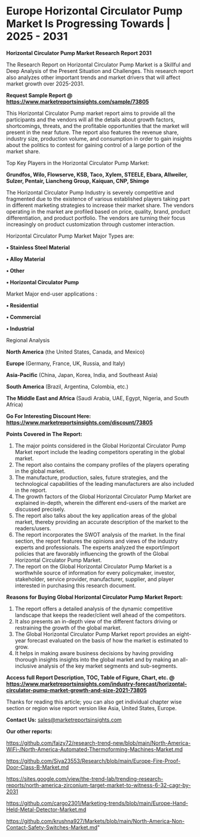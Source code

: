 # Europe Horizontal Circulator Pump Market Is Progressing Towards | 2025 - 2031

<strong>Horizontal Circulator Pump Market Research Report 2031</strong>

The Research Report on Horizontal Circulator Pump Market is a Skillful and Deep Analysis of the Present Situation and Challenges. This research report also analyzes other important trends and market drivers that will affect market growth over 2025-2031.

<strong>Request Sample Report @ <a href=https://www.marketreportsinsights.com/sample/73805>https://www.marketreportsinsights.com/sample/73805</a></strong>

This Horizontal Circulator Pump market report aims to provide all the participants and the vendors will all the details about growth factors, shortcomings, threats, and the profitable opportunities that the market will present in the near future. The report also features the revenue share, industry size, production volume, and consumption in order to gain insights about the politics to contest for gaining control of a large portion of the market share.

Top Key Players in the Horizontal Circulator Pump Market:

<strong>Grundfos, Wilo, Flowserve, KSB, Taco, Xylem, STEELE, Ebara, Allweiler, Sulzer, Pentair, Liancheng Group, Kaiquan, CNP, Shimge</strong>

The Horizontal Circulator Pump Industry is severely competitive and fragmented due to the existence of various established players taking part in different marketing strategies to increase their market share. The vendors operating in the market are profiled based on price, quality, brand, product differentiation, and product portfolio. The vendors are turning their focus increasingly on product customization through customer interaction.

Horizontal Circulator Pump Market Major Types are:

<strong>• Stainless Steel Material

• Alloy Material

• Other

• Horizontal Circulator Pump</strong>

Market Major end-user applications :

<strong>• Residential

• Commercial

• Industrial</strong>

Regional Analysis

</u><strong><b>North America</b></strong> (the United States, Canada, and Mexico)

<strong><b>Europe </b></strong>(Germany, France, UK, Russia, and Italy)

<strong><b>Asia-Pacific</b></strong> (China, Japan, Korea, India, and Southeast Asia)

<strong><b>South America</b></strong> (Brazil, Argentina, Colombia, etc.)

<strong><b>The Middle East and Africa</b></strong> (Saudi Arabia, UAE, Egypt, Nigeria, and South Africa)

<strong>Go For Interesting Discount Here: <a href=https://www.marketreportsinsights.com/discount/73805>https://www.marketreportsinsights.com/discount/73805</a></strong>

<strong>Points Covered in The Report:</strong>
<ol>
  <li>The major points considered in the Global Horizontal Circulator Pump Market report include the leading competitors operating in the global market.</li>
  <li>The report also contains the company profiles of the players operating in the global market.</li>
  <li>The manufacture, production, sales, future strategies, and the technological capabilities of the leading manufacturers are also included in the report.</li>
  <li>The growth factors of the Global Horizontal Circulator Pump Market are explained in-depth, wherein the different end-users of the market are discussed precisely.</li>
  <li>The report also talks about the key application areas of the global market, thereby providing an accurate description of the market to the readers/users.</li>
  <li>The report incorporates the SWOT analysis of the market. In the final section, the report features the opinions and views of the industry experts and professionals. The experts analyzed the export/import policies that are favorably influencing the growth of the Global Horizontal Circulator Pump Market.</li>
  <li>The report on the Global Horizontal Circulator Pump Market is a worthwhile source of information for every policymaker, investor, stakeholder, service provider, manufacturer, supplier, and player interested in purchasing this research document.</li>
</ol>
<strong>Reasons for Buying Global Horizontal Circulator Pump Market Report:</strong>

<ol>
  <li>The report offers a detailed analysis of the dynamic competitive landscape that keeps the reader/client well ahead of the competitors.</li>
  <li>It also presents an in-depth view of the different factors driving or restraining the growth of the global market.</li>
  <li>The Global Horizontal Circulator Pump Market report provides an eight-year forecast evaluated on the basis of how the market is estimated to grow.</li>
  <li>It helps in making aware business decisions by having providing thorough insights insights into the global market and by making an all-inclusive analysis of the key market segments and sub-segments.</li>
</ol>
<strong>Access full Report Description, TOC, Table of Figure, Chart, etc. @ <a href=https://www.marketreportsinsights.com/industry-forecast/horizontal-circulator-pump-market-growth-and-size-2021-73805>https://www.marketreportsinsights.com/industry-forecast/horizontal-circulator-pump-market-growth-and-size-2021-73805</a></strong>


Thanks for reading this article; you can also get individual chapter wise section or region wise report version like Asia, United States, Europe.

<strong>Contact Us:</strong>
sales@marketreportsinsights.com

<strong>Our other reports:</strong>

<a href=https://github.com/faizy72/research-trend-new/blob/main/North-America-WiFi-/North-America-Automated-Thermoforming-Machines-Market.md>https://github.com/faizy72/research-trend-new/blob/main/North-America-WiFi-/North-America-Automated-Thermoforming-Machines-Market.md</a>

<a href=https://github.com/Siya23553/Research/blob/main/Europe-Fire-Proof-Door-Class-B-Market.md>https://github.com/Siya23553/Research/blob/main/Europe-Fire-Proof-Door-Class-B-Market.md</a>

<a href=https://sites.google.com/view/the-trend-lab/trending-research-reports/north-america-zirconium-target-market-to-witness-6-32-cagr-by-2031>https://sites.google.com/view/the-trend-lab/trending-research-reports/north-america-zirconium-target-market-to-witness-6-32-cagr-by-2031</a>

<a href=https://github.com/cargo2301/Marketing-trends/blob/main/Europe-Hand-Held-Metal-Detector-Market.md>https://github.com/cargo2301/Marketing-trends/blob/main/Europe-Hand-Held-Metal-Detector-Market.md</a>

<a href=https://github.com/krushna927/Markets/blob/main/North-America-Non-Contact-Safety-Switches-Market.md>https://github.com/krushna927/Markets/blob/main/North-America-Non-Contact-Safety-Switches-Market.md</a>"
